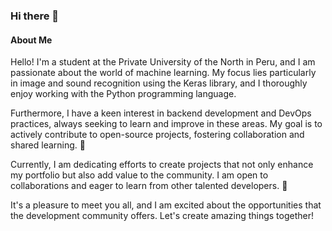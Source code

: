 ### Hi there 👋
#### About Me

Hello! I'm a student at the Private University of the North in Peru, and I am passionate about the world of machine learning. My focus lies particularly in image and sound recognition using the Keras library, and I thoroughly enjoy working with the Python programming language.

Furthermore, I have a keen interest in backend development and DevOps practices, always seeking to learn and improve in these areas. My goal is to actively contribute to open-source projects, fostering collaboration and shared learning. 🌱

Currently, I am dedicating efforts to create projects that not only enhance my portfolio but also add value to the community. I am open to collaborations and eager to learn from other talented developers. 👯

It's a pleasure to meet you all, and I am excited about the opportunities that the development community offers. Let's create amazing things together!

<!--
**deusro/deusro** is a ✨ _special_ ✨ repository because its `README.md` (this file) appears on your GitHub profile.

Here are some ideas to get you started:

- 🔭 I’m currently working on ...
- 🌱 I’m currently learning ...
- 👯 I’m looking to collaborate on ...
- 🤔 I’m looking for help with ...
- 💬 Ask me about ...
- 📫 How to reach me: ...
- 😄 Pronouns: ...
- ⚡ Fun fact: ...
-->
